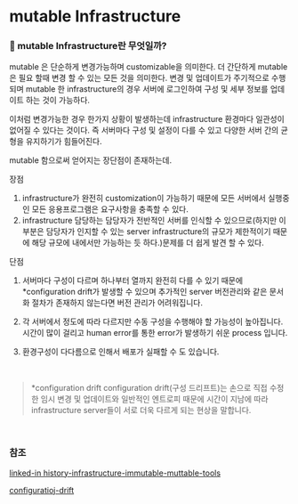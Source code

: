 # mutable Infrastructure

### 🤔 mutable Infrastructure란 무엇일까?
mutable 은 단순하게 변경가능하며 customizable을 의미한다.
더 간단하게 mutable은 필요 할때 변경 할 수 있는 모든 것을 의미한다.
변경 및 업데이트가 주기적으로 수행되며 mutable 한 infrastructure의 경우 서버에 로그인하여 구성 및 세부 정보를 업데이트 하는 것이 가능하다.

이처럼 변경가능한 경우 한가지 상황이 발생하는데
infrastructure 환경마다 일관성이 없어질 수 있다는 것이다.
즉 서버마다 구성 및 설정이 다를 수 있고 다양한 서버 간의 균형을 유지하기가 힘들어진다.

mutable 함으로써 얻어지는 장단점이 존재하는데.

장점
1. infrastructure가 완전히 customization이 가능하기 때문에 모든 서버에서 실행중인 모든 응용프로그램은 요구사항을 충족할 수 있다.
2. infrastructure 담당하는 담당자가 전반적인 서버를 인식할 수 있으므로(하지만 이부분은 담당자가 인지할 수 있는 server infrastructure의 규모가 제한적이기 때문에 해당 규모에 내에서만 가능하는 듯 하다.)문제를 더 쉽게 발견 할 수 있다.

단점
1. 서버마다 구성이 다르며 하나부터 열까지 완전히 다를 수 있기 때문에 *configuration drift가 발생할 수 있으며 추가적인 server 버전관리와 같은 문서화 절차가 존재하지 않는다면 버전 관리가 어려워집니다.

2. 각 서버에서 정도에 따라 다르지만 수동 구성을 수행해야 할 가능성이 높아집니다.
시간이 많이 걸리고 human error를 통한 error가 발생하기 쉬운 process 입니다. 

3. 환경구성이 다다름으로 인해서 배포가 실패할 수 도 있습니다.

<br/>

> *configuration drift 
configuration drift(구성 드리프트)는 손으로 직접 수정한 임시 변경 및 업데이트와 일반적인 엔트로피 때문에 시간이 지남에 따라 infrastructure server들이 서로 더욱 다르게 되는 현상을 말합니다.

<br/>

### 참조
[linked-in history-infrastructure-immutable-muttable-tools](https://www.linkedin.com/pulse/history-infrastructure-immutable-mutable-tools-achieve-amit-kalia)

[configuratioj-drift](http://kief.com/configuration-drift.html)